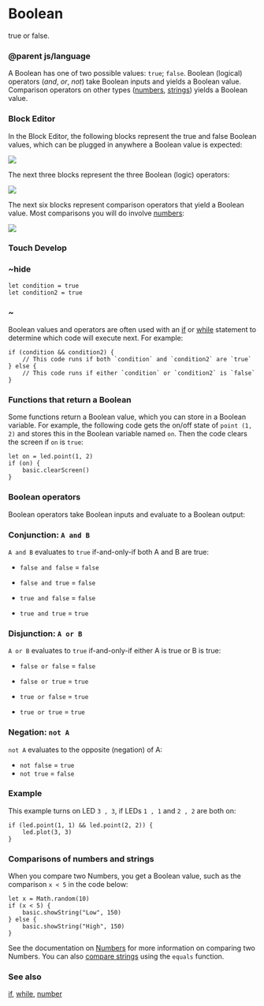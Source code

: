 # Boolean

true or false.

### @parent js/language

A Boolean has one of two possible values: `true`; `false`.  Boolean (logical) operators (*and*, *or*, *not*) take Boolean inputs and yields a Boolean value. Comparison operators on other types ([numbers](/reference/types/number), [strings](/reference/types/string)) yields a Boolean value.

### Block Editor

In the Block Editor, the following blocks represent the true and false Boolean values, which can be plugged in anywhere a Boolean value is expected:

![](/static/mb/boolean-0.png)

The next three blocks represent the three Boolean (logic) operators:

![](/static/mb/boolean-1.png)

The next six blocks represent comparison operators that yield a Boolean value. Most comparisons you will do involve [numbers](/reference/types/number):

![](/static/mb/boolean-2.png)

### Touch Develop

### ~hide

```
let condition = true
let condition2 = true
```

### ~

Boolean values and operators are often used with an [if](/blocks/logic/if) or [while](/js/while) statement to determine which code will execute next. For example:

```
if (condition && condition2) {
    // This code runs if both `condition` and `condition2` are `true`
} else {
    // This code runs if either `condition` or `condition2` is `false`
}
```

### Functions that return a Boolean

Some functions return a Boolean value, which you can store in a Boolean variable. For example, the following code gets the on/off state of `point (1, 2)` and stores this in the Boolean variable named `on`. Then the code clears the screen if `on` is `true`:

```
let on = led.point(1, 2)
if (on) {
    basic.clearScreen()
}
```

### Boolean operators

Boolean operators take Boolean inputs and evaluate to a Boolean output:

### Conjunction: `A and B`

`A and B` evaluates to `true` if-and-only-if both A and B are true:

- `false and false` = `false`

- `false and true` = `false`

- `true and false` = `false`

- `true and true` = `true`

### Disjunction: `A or B`

`A or B` evaluates to `true` if-and-only-if either A is true or B is true:

- `false or false` = `false`

- `false or true` = `true`

- `true or false` = `true`

- `true or true` = `true`

### Negation: `not A`

`not A` evaluates to the opposite (negation) of A:

* `not false` = `true`
* `not true` = `false`

### Example

This example turns on LED `3 , 3`, if LEDs `1 , 1` and `2 , 2` are both on:

```
if (led.point(1, 1) && led.point(2, 2)) {
    led.plot(3, 3)
}
```

### Comparisons of numbers and strings

When you compare two Numbers, you get a Boolean value, such as the comparison `x < 5` in the code below:

```
let x = Math.random(10)
if (x < 5) {
    basic.showString("Low", 150)
} else {
    basic.showString("High", 150)
}
```

See the documentation on [Numbers](/reference/types/number) for more information on comparing two Numbers. You can also [compare strings](/reference/types/string-functions) using the `equals` function.

### See also

[if](/reference/logic/if), [while](/js/while), [number](/reference/types/number)

